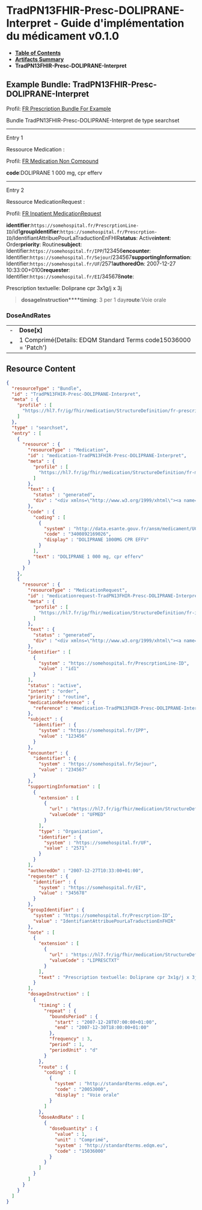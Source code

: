 # TradPN13FHIR-Presc-DOLIPRANE-Interpret - Guide d'implémentation du médicament v0.1.0

* [**Table of Contents**](toc.md)
* [**Artifacts Summary**](artifacts.md)
* **TradPN13FHIR-Presc-DOLIPRANE-Interpret**

## Example Bundle: TradPN13FHIR-Presc-DOLIPRANE-Interpret

Profil: [FR Prescription Bundle For Example](StructureDefinition-fr-prescription-bundle-for-example.md)

Bundle TradPN13FHIR-Presc-DOLIPRANE-Interpret de type searchset

-------

Entry 1

Ressource Medication :

> 

Profil: [FR Medication Non Compound](StructureDefinition-fr-medication-noncompound.md)

**code**:DOLIPRANE 1 000 mg, cpr efferv

-------

Entry 2

Ressource MedicationRequest :

> 

Profil: [FR Inpatient MedicationRequest](StructureDefinition-fr-inpatient-medicationrequest.md)

**identifier**:`https://somehospital.fr/PrescrptionLine-ID`/id1**groupIdentifier**:`https://somehospital.fr/Prescrption-ID`/IdentifiantAttribuePourLaTraductionEnFHIR**status**: Active**intent**: Order**priority**: Routine**subject**: Identifier:`https://somehospital.fr/IPP`/123456**encounter**: Identifier:`https://somehospital.fr/Sejour`/234567**supportingInformation**: Identifier:`https://somehospital.fr/UF`/2571**authoredOn**: 2007-12-27 10:33:00+0100**requester**: Identifier:`https://somehospital.fr/EI`/345678**note**:
> 

Prescription textuelle: Doliprane cpr 3x1g/j x 3j


> **dosageInstruction****timing**: 3 per 1 day**route**:Voie orale

### DoseAndRates

| | |
| :--- | :--- |
| - | **Dose[x]** |
| * | 1 Comprimé(Details: EDQM Standard Terms code15036000 = 'Patch') |





## Resource Content

```json
{
  "resourceType" : "Bundle",
  "id" : "TradPN13FHIR-Presc-DOLIPRANE-Interpret",
  "meta" : {
    "profile" : [
      "https://hl7.fr/ig/fhir/medication/StructureDefinition/fr-prescription-bundle-for-example"
    ]
  },
  "type" : "searchset",
  "entry" : [
    {
      "resource" : {
        "resourceType" : "Medication",
        "id" : "medication-TradPN13FHIR-Presc-DOLIPRANE-Interpret",
        "meta" : {
          "profile" : [
            "https://hl7.fr/ig/fhir/medication/StructureDefinition/fr-medication-noncompound"
          ]
        },
        "text" : {
          "status" : "generated",
          "div" : "<div xmlns=\"http://www.w3.org/1999/xhtml\"><a name=\"Medication_medication-TradPN13FHIR-Presc-DOLIPRANE-Interpret\"> </a><p class=\"res-header-id\"><b>Narratif généré : Médication medication-TradPN13FHIR-Presc-DOLIPRANE-Interpret</b></p><a name=\"medication-TradPN13FHIR-Presc-DOLIPRANE-Interpret\"> </a><a name=\"hcmedication-TradPN13FHIR-Presc-DOLIPRANE-Interpret\"> </a><div style=\"display: inline-block; background-color: #d9e0e7; padding: 6px; margin: 4px; border: 1px solid #8da1b4; border-radius: 5px; line-height: 60%\"><p style=\"margin-bottom: 0px\"/><p style=\"margin-bottom: 0px\">Profil: <a href=\"StructureDefinition-fr-medication-noncompound.html\">FR Medication Non Compound</a></p></div><p><b>code</b>: <span title=\"Codes:{http://data.esante.gouv.fr/ansm/medicament/UCD 3400892169026}\">DOLIPRANE 1 000 mg, cpr efferv</span></p></div>"
        },
        "code" : {
          "coding" : [
            {
              "system" : "http://data.esante.gouv.fr/ansm/medicament/UCD",
              "code" : "3400892169026",
              "display" : "DOLIPRANE 1000MG CPR EFFV"
            }
          ],
          "text" : "DOLIPRANE 1 000 mg, cpr efferv"
        }
      }
    },
    {
      "resource" : {
        "resourceType" : "MedicationRequest",
        "id" : "medicationrequest-TradPN13FHIR-Presc-DOLIPRANE-Interpret",
        "meta" : {
          "profile" : [
            "https://hl7.fr/ig/fhir/medication/StructureDefinition/fr-inpatient-medicationrequest"
          ]
        },
        "text" : {
          "status" : "generated",
          "div" : "<div xmlns=\"http://www.w3.org/1999/xhtml\"><a name=\"MedicationRequest_medicationrequest-TradPN13FHIR-Presc-DOLIPRANE-Interpret\"> </a><p class=\"res-header-id\"><b>Narratif généré : PrescriptionMédicamenteuseTODO medicationrequest-TradPN13FHIR-Presc-DOLIPRANE-Interpret</b></p><a name=\"medicationrequest-TradPN13FHIR-Presc-DOLIPRANE-Interpret\"> </a><a name=\"hcmedicationrequest-TradPN13FHIR-Presc-DOLIPRANE-Interpret\"> </a><div style=\"display: inline-block; background-color: #d9e0e7; padding: 6px; margin: 4px; border: 1px solid #8da1b4; border-radius: 5px; line-height: 60%\"><p style=\"margin-bottom: 0px\"/><p style=\"margin-bottom: 0px\">Profil: <a href=\"StructureDefinition-fr-inpatient-medicationrequest.html\">FR Inpatient MedicationRequest</a></p></div><p><b>identifier</b>: <code>https://somehospital.fr/PrescrptionLine-ID</code>/id1</p><p><b>status</b>: Active</p><p><b>intent</b>: Order</p><p><b>priority</b>: Routine</p><p><b>medication</b>: <code>#medication-TradPN13FHIR-Presc-DOLIPRANE-Interpret</code></p><p><b>subject</b>: Identifier: <code>https://somehospital.fr/IPP</code>/123456</p><p><b>encounter</b>: Identifier: <code>https://somehospital.fr/Sejour</code>/234567</p><p><b>supportingInformation</b>: Identifier: <code>https://somehospital.fr/UF</code>/2571</p><p><b>authoredOn</b>: 2007-12-27 10:33:00+0100</p><p><b>requester</b>: Identifier: <code>https://somehospital.fr/EI</code>/345678</p><p><b>groupIdentifier</b>: <code>https://somehospital.fr/Prescrption-ID</code>/IdentifiantAttribuePourLaTraductionEnFHIR</p><p><b>note</b>: </p><blockquote><div><p>Prescription textuelle: Doliprane cpr 3x1g/j x 3j</p>\n</div></blockquote><blockquote><p><b>dosageInstruction</b></p><p><b>timing</b>: 3 per 1 day</p><p><b>route</b>: <span title=\"Codes:{http://standardterms.edqm.eu 20053000}\">Voie orale</span></p><h3>DoseAndRates</h3><table class=\"grid\"><tr><td style=\"display: none\">-</td><td><b>Dose[x]</b></td></tr><tr><td style=\"display: none\">*</td><td>1 Comprimé<span style=\"background: LightGoldenRodYellow\"> (Details: EDQM Standard Terms  code15036000 = 'Patch')</span></td></tr></table></blockquote></div>"
        },
        "identifier" : [
          {
            "system" : "https://somehospital.fr/PrescrptionLine-ID",
            "value" : "id1"
          }
        ],
        "status" : "active",
        "intent" : "order",
        "priority" : "routine",
        "medicationReference" : {
          "reference" : "#medication-TradPN13FHIR-Presc-DOLIPRANE-Interpret"
        },
        "subject" : {
          "identifier" : {
            "system" : "https://somehospital.fr/IPP",
            "value" : "123456"
          }
        },
        "encounter" : {
          "identifier" : {
            "system" : "https://somehospital.fr/Sejour",
            "value" : "234567"
          }
        },
        "supportingInformation" : [
          {
            "extension" : [
              {
                "url" : "https://hl7.fr/ig/fhir/medication/StructureDefinition/fr-uf-role",
                "valueCode" : "UFMED"
              }
            ],
            "type" : "Organization",
            "identifier" : {
              "system" : "https://somehospital.fr/UF",
              "value" : "2571"
            }
          }
        ],
        "authoredOn" : "2007-12-27T10:33:00+01:00",
        "requester" : {
          "identifier" : {
            "system" : "https://somehospital.fr/EI",
            "value" : "345678"
          }
        },
        "groupIdentifier" : {
          "system" : "https://somehospital.fr/Prescrption-ID",
          "value" : "IdentifiantAttribuePourLaTraductionEnFHIR"
        },
        "note" : [
          {
            "extension" : [
              {
                "url" : "https://hl7.fr/ig/fhir/medication/StructureDefinition/fr-medicationrequest-note-scope",
                "valueCode" : "LIPRESCTXT"
              }
            ],
            "text" : "Prescription textuelle: Doliprane cpr 3x1g/j x 3j"
          }
        ],
        "dosageInstruction" : [
          {
            "timing" : {
              "repeat" : {
                "boundsPeriod" : {
                  "start" : "2007-12-28T07:00:00+01:00",
                  "end" : "2007-12-30T18:00:00+01:00"
                },
                "frequency" : 3,
                "period" : 1,
                "periodUnit" : "d"
              }
            },
            "route" : {
              "coding" : [
                {
                  "system" : "http://standardterms.edqm.eu",
                  "code" : "20053000",
                  "display" : "Voie orale"
                }
              ]
            },
            "doseAndRate" : [
              {
                "doseQuantity" : {
                  "value" : 1,
                  "unit" : "Comprimé",
                  "system" : "http://standardterms.edqm.eu",
                  "code" : "15036000"
                }
              }
            ]
          }
        ]
      }
    }
  ]
}

```
